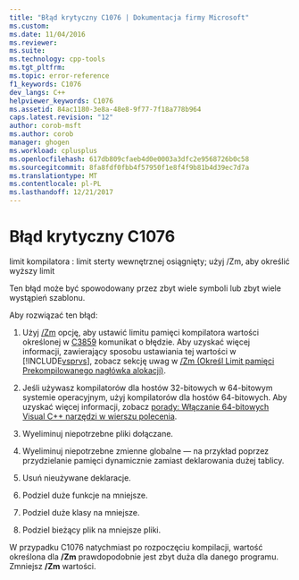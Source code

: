 ```yaml
---
title: "Błąd krytyczny C1076 | Dokumentacja firmy Microsoft"
ms.custom: 
ms.date: 11/04/2016
ms.reviewer: 
ms.suite: 
ms.technology: cpp-tools
ms.tgt_pltfrm: 
ms.topic: error-reference
f1_keywords: C1076
dev_langs: C++
helpviewer_keywords: C1076
ms.assetid: 84ac1180-3e8a-48e8-9f77-7f18a778b964
caps.latest.revision: "12"
author: corob-msft
ms.author: corob
manager: ghogen
ms.workload: cplusplus
ms.openlocfilehash: 617db809cfaeb4d0e0003a3dfc2e9568726b0c58
ms.sourcegitcommit: 8fa8fdf0fbb4f57950f1e8f4f9b81b4d39ec7d7a
ms.translationtype: MT
ms.contentlocale: pl-PL
ms.lasthandoff: 12/21/2017
---
```

# <a name="fatal-error-c1076"></a>Błąd krytyczny C1076
limit kompilatora : limit sterty wewnętrznej osiągnięty; użyj /Zm, aby określić wyższy limit  
  
 Ten błąd może być spowodowany przez zbyt wiele symboli lub zbyt wiele wystąpień szablonu.  
  
 Aby rozwiązać ten błąd:  
  
1.  Użyj [/Zm](../../build/reference/zm-specify-precompiled-header-memory-allocation-limit.md) opcję, aby ustawić limitu pamięci kompilatora wartości określonej w [C3859](../../error-messages/compiler-errors-2/compiler-error-c3859.md) komunikat o błędzie. Aby uzyskać więcej informacji, zawierający sposobu ustawiania tej wartości w [!INCLUDE[vsprvs](../../assembler/masm/includes/vsprvs_md.md)], zobacz sekcję uwag w [/Zm (Określ Limit pamięci Prekompilowanego nagłówka alokacji)](../../build/reference/zm-specify-precompiled-header-memory-allocation-limit.md).  
  
2.  Jeśli używasz kompilatorów dla hostów 32-bitowych w 64-bitowym systemie operacyjnym, użyj kompilatorów dla hostów 64-bitowych. Aby uzyskać więcej informacji, zobacz [porady: Włączanie 64-bitowych Visual C++ narzędzi w wierszu polecenia](../../build/how-to-enable-a-64-bit-visual-cpp-toolset-on-the-command-line.md).  
  
3.  Wyeliminuj niepotrzebne pliki dołączane.  
  
4.  Wyeliminuj niepotrzebne zmienne globalne — na przykład poprzez przydzielanie pamięci dynamicznie zamiast deklarowania dużej tablicy.  
  
5.  Usuń nieużywane deklaracje.  
  
6.  Podziel duże funkcje na mniejsze.  
  
7.  Podziel duże klasy na mniejsze.  
  
8.  Podziel bieżący plik na mniejsze pliki.  
  
 W przypadku C1076 natychmiast po rozpoczęciu kompilacji, wartość określona dla **/Zm** prawdopodobnie jest zbyt duża dla danego programu. Zmniejsz **/Zm** wartości.